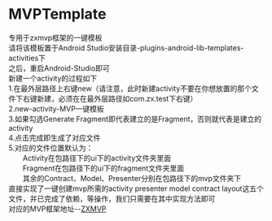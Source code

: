 # MVPTemplate
专用于zxmvp框架的一键模板<br>
请将该模板置于Android Studio安装目录-plugins-android-lib-templates-activities下<br>
之后，重启Android-Studio即可<br>
新建一个activity的过程如下<br>
1.在最外层路径上右键new（请注意，此时新建activity不要在你想放置的那个文件下右键新建，必须在在最外层路径如com.zx.test下右键）<br>
2.new-activity-MVP一键模板<br>
3.如果勾选Generate Fragment即代表建立的是Fragment，否则就代表是建立的activity<br>
4.点击完成即生成了对应文件<br>
5.对应的文件位置默认为：<br>
　　Activity在包路径下的ui下的activity文件夹里面<br>
　　Fragment在包路径下的ui下的fragment文件夹里面<br>
　　其余的Contract、Model、Presenter分别在包路径下的mvp文件夹下<br>
直接实现了一键创建mvp所需的activity presenter model contract layout这五个文件，并已完成了依赖，等操作，我们只需要在其中实现方法即可<br>
对应的MVP框架地址--[ZXMVP](https://github.com/StannyBing/zxmvp) 
